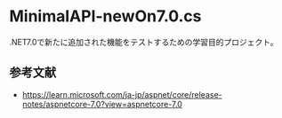 # MinimalAPI-newOn7.0.cs

.NET7.0で新たに追加された機能をテストするための学習目的プロジェクト。  

## 参考文献

- <https://learn.microsoft.com/ja-jp/aspnet/core/release-notes/aspnetcore-7.0?view=aspnetcore-7.0>
